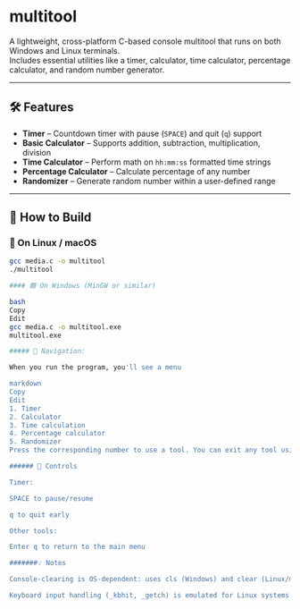 # multitool

A lightweight, cross-platform C-based console multitool that runs on both Windows and Linux terminals.  
Includes essential utilities like a timer, calculator, time calculator, percentage calculator, and random number generator.

---

## 🛠 Features

- **Timer** – Countdown timer with pause (`SPACE`) and quit (`q`) support
- **Basic Calculator** – Supports addition, subtraction, multiplication, division
- **Time Calculator** – Perform math on `hh:mm:ss` formatted time strings
- **Percentage Calculator** – Calculate percentage of any number
- **Randomizer** – Generate random number within a user-defined range

---

## 🧩 How to Build

### 🔷 On Linux / macOS

```bash
gcc media.c -o multitool
./multitool

#### 🟦 On Windows (MinGW or similar)

bash
Copy
Edit
gcc media.c -o multitool.exe
multitool.exe

##### 🧭 Navigation:

When you run the program, you'll see a menu

markdown
Copy
Edit
1. Timer  
2. Calculator  
3. Time calculation  
4. Percentage calculator  
5. Randomizer  
Press the corresponding number to use a tool. You can exit any tool using q (when prompted) or return to the main menu.

###### 🔁 Controls

Timer:

SPACE to pause/resume

q to quit early

Other tools:

Enter q to return to the main menu

#######💡 Notes

Console-clearing is OS-dependent: uses cls (Windows) and clear (Linux/macOS)

Keyboard input handling (_kbhit, _getch) is emulated for Linux systems

